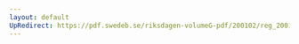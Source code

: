 ```yaml
---
layout: default
UpRedirect: https://pdf.swedeb.se/riksdagen-volumeG-pdf/200102/reg_200102/reg_200102_0523.pdf
---
```

